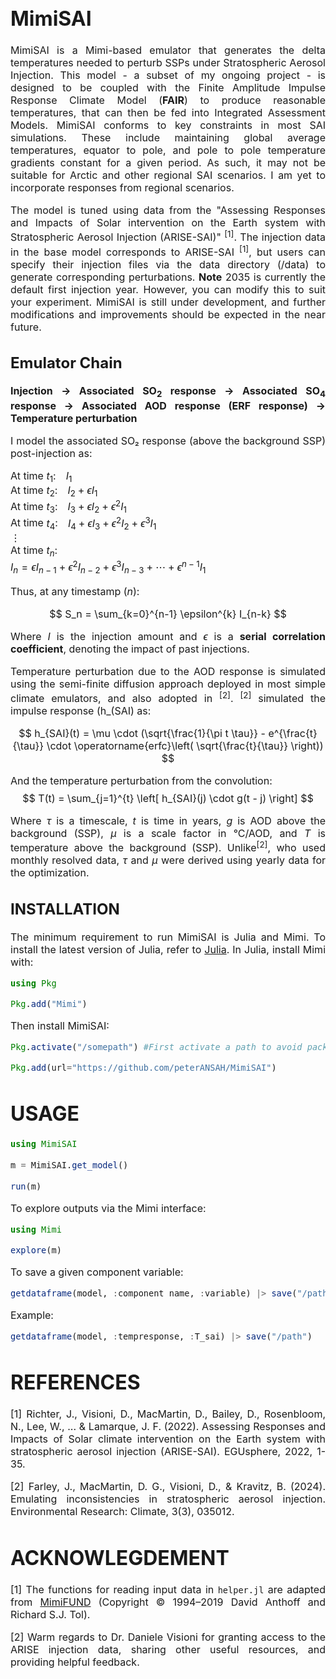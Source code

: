 <div style="font-size: 16px; text-align: justify;">

# MimiSAI

MimiSAI is a Mimi-based emulator that generates the delta temperatures needed to perturb SSPs under 
Stratospheric Aerosol Injection. This model - a subset of my ongoing project - is designed to be coupled
with the Finite Amplitude Impulse Response Climate Model  (**FAIR**) to produce reasonable temperatures, that can then be fed into Integrated Assessment Models.
MimiSAI conforms to key constraints in most SAI simulations. These include maintaining global average temperatures, equator to pole, and 
pole to pole temperature gradients constant for a given period. As such, it may not be suitable for Arctic and other regional SAI scenarios. I am yet to incorporate responses from regional scenarios. 

The model is tuned using data from the "Assessing Responses and Impacts of Solar intervention on the Earth system with Stratospheric Aerosol Injection (ARISE-SAI)" <sup>[1]</sup>. 
The injection data in the base model corresponds to ARISE-SAI <sup>[1]</sup>, but users can specify their injection files via the data directory (/data) to generate corresponding perturbations. 
**Note** 2035 is currently the default first injection year. However, you can modify this to suit your experiment. 
MimiSAI is still under development, and further modifications and improvements should be expected in the near future.


## Emulator Chain

**Injection → Associated SO<sub>2</sub> response → Associated SO<sub>4</sub> response → Associated AOD response (ERF response) → Temperature perturbation**

I model the associated SO₂ response (above the background SSP) post-injection as:

At time $t_1$: $I_1$  
At time $t_2$: $I_2 + \epsilon I_1$  
At time $t_3$: $I_3 + \epsilon I_2 + \epsilon^2 I_1$  
At time $t_4$: $I_4 + \epsilon I_3 + \epsilon^2 I_2 + \epsilon^3 I_1$  
⋮  
At time $t_n$:  
$I_n = \epsilon I_{n-1} + \epsilon^2 I_{n-2} + \epsilon^3 I_{n-3} + \cdots + \epsilon^{n-1} I_1$

Thus, at any timestamp ($n$):

$$
S_n = \sum_{k=0}^{n-1} \epsilon^{k} I_{n-k}
$$

Where $I$ is the injection amount and $\epsilon$ is a **serial correlation coefficient**, denoting the impact of past injections.

Temperature perturbation due to the AOD response is simulated using the semi-finite diffusion approach deployed in most simple climate emulators, and also adopted in <sup>[2]</sup>. <sup>[2]</sup> simulated the impulse response (h_(SAI) as:

$$
h_{SAI}(t) = \mu \cdot (\sqrt{\frac{1}{\pi t \tau}} - e^{\frac{t}{\tau}} \cdot \operatorname{erfc}\left( \sqrt{\frac{t}{\tau}} \right))
$$

And the temperature perturbation from the convolution:
$$
T(t) = \sum_{j=1}^{t} \left[ h_{SAI}(j) \cdot g(t - j) \right]
$$

Where $\tau$ is a timescale, $t$ is time in years, $g$ is AOD above the background (SSP), $\mu$ is a scale factor in °C/AOD, and $T$ is temperature above the background (SSP). Unlike<sup>[2]</sup>, who used monthly resolved data, $\tau$ and $\mu$ were derived using yearly data for the optimization.

## INSTALLATION
The minimum requirement to run MimiSAI is Julia and Mimi. To install the latest version of Julia, refer to [Julia](http://julialang.org/downloads/). In Julia, install Mimi with: 

```julia
using Pkg

Pkg.add("Mimi")    
```


Then install MimiSAI:


```julia
Pkg.activate("/somepath") #First activate a path to avoid package conflicts - this is considered good practice).

Pkg.add(url="https://github.com/peterANSAH/MimiSAI")  
```

# USAGE

```julia
using MimiSAI
                
m = MimiSAI.get_model()
                
run(m)
```

To explore outputs via the Mimi interface:
```julia
using Mimi

explore(m)
```
To save a given component variable:

```julia
getdataframe(model, :component name, :variable) |> save("/path") 
```
Example:
```julia
getdataframe(model, :tempresponse, :T_sai) |> save("/path")    
```

# REFERENCES
[1] Richter, J., Visioni, D., MacMartin, D., Bailey, D., Rosenbloom, N., Lee, W., ... & Lamarque, J. F. (2022). Assessing Responses and Impacts of Solar climate intervention on the Earth system with stratospheric aerosol injection (ARISE-SAI). EGUsphere, 2022, 1-35.

[2] Farley, J., MacMartin, D. G., Visioni, D., & Kravitz, B. (2024). Emulating inconsistencies in stratospheric aerosol injection. Environmental Research: Climate, 3(3), 035012.

# ACKNOWLEGDEMENT
[1] The functions for reading input data in `helper.jl` are adapted from [MimiFUND](https://github.com/fund-model/MimiFUND.jl/blob/master/src/helper.jl) (Copyright © 1994–2019 David Anthoff and Richard S.J. Tol).

[2] Warm regards to Dr. Daniele Visioni for granting access to the ARISE injection data, sharing other useful resources, and providing helpful feedback.
</div>


